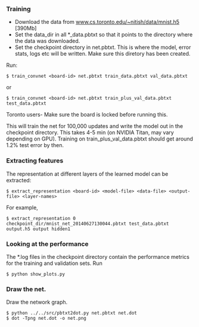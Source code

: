 ### Training
- Download the data from www.cs.toronto.edu/~nitish/data/mnist.h5 [390Mb]
- Set the data_dir in all *_data.pbtxt so that it points to the directory where
  the data was downloaded. 
- Set the checkpoint directory in net.pbtxt. This is where the model, error
  stats, logs etc will be written. Make sure this diretory has been created.

Run:
```
$ train_convnet <board-id> net.pbtxt train_data.pbtxt val_data.pbtxt
```
or
```
$ train_convnet <board-id> net.pbtxt train_plus_val_data.pbtxt test_data.pbtxt
```

Toronto users-
Make sure the board is locked before running this.

This will train the net for 100,000 updates and write the model out in the
checkpoint directory. This takes 4-5 min (on NVIDIA Titan, may vary depending on
GPU). Training on train_plus_val_data.pbtxt should get around 1.2% test error by
then.

### Extracting features
The representation at different layers of the learned model can be extracted:
```
$ extract_representation <board-id> <model-file> <data-file> <output-file> <layer-names>
```

For example, 
```
$ extract_representation 0 checkpoint_dir/mnist_net_20140627130044.pbtxt test_data.pbtxt output.h5 output hidden1
```

### Looking at the performance
The *.log files in the checkpoint directory contain the performance metrics for
the training and validation sets.
Run
```
$ python show_plots.py
```

### Draw the net.
Draw the network graph.
```
$ python ../../src/pbtxt2dot.py net.pbtxt net.dot
$ dot -Tpng net.dot -o net.png
```
